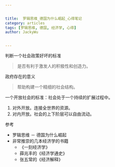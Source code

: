 ```yaml
---

   
title:  罗辑思维_德国为什么崛起_心得笔记  
category: articles  
tags: [罗辑思维, 德国, 经济学, 心得]  
author: JackyWu  
  

---
```


判断一个社会政策好坏的标准

> 是否有利于激发人的积极性和创造力。

政府存在的意义

> 帮助构建一个精细的社会结构。

一个开放社会的标准：社会处于一个持续的扩展过程中。

1. 对外开放。连接全世界的资源。
2. 对内开放。社会的上下阶层可以自由流动。

参考

- 罗辑思维 － 德国为什么崛起
- 非常推崇的几本经济学的书籍
    - 《一刻经济学》
    - 薛兆丰的《经济学通史》
    - 张五常的《经济解释》
